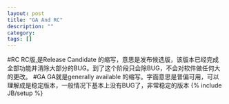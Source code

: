 ```yaml
---
layout: post
title: "GA And RC"
description: ""
category: 
tags: []
---
```


#RC
RC版,是Release Candidate 的缩写，意思是发布候选版，该版本已经完成全部功能并清除大部分的BUG。到了这个阶段只会除BUG，不会对软件做任何大的更改。
#GA
GA就是generally available 的缩写。字面意思是普偏可用，可以理解成是稳定版本，一般情况下基本上没有BUG了，非常稳定的版本
{% include JB/setup %}
